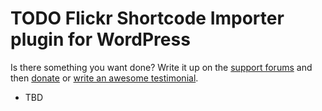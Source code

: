# TODO Flickr Shortcode Importer plugin for WordPress

Is there something you want done? Write it up on the [support forums](http://wordpress.org/support/plugin/flickr-shortcode-importer) and then [donate](http://aihr.us/about-aihrus/donate/) or [write an awesome testimonial](http://aihr.us/about-aihrus/testimonials/add-testimonial/).

* TBD